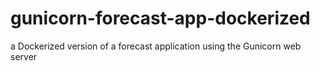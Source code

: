 # gunicorn-forecast-app-dockerized
a Dockerized version of a forecast application using the Gunicorn web server
